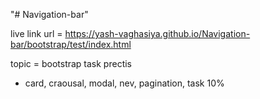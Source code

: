 "# Navigation-bar" 

live  link  url =  https://yash-vaghasiya.github.io/Navigation-bar/bootstrap/test/index.html

topic = bootstrap task prectis

- card, craousal, modal, nev, pagination, task 10%
